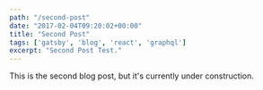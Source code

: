 ```yaml
---
path: "/second-post"
date: "2017-02-04T09:20:02+00:00"
title: "Second Post"
tags: ['gatsby', 'blog', 'react', 'graphql']
excerpt: "Second Post Test."
---
```


This is the second blog post, but it's currently under construction.